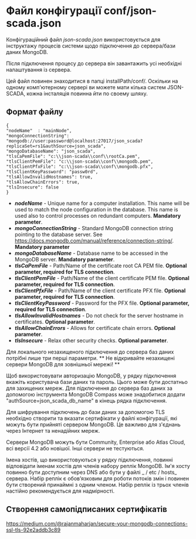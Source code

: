 # Файл конфігурації conf/json-scada.json

Конфігураційний файл _json-scada.json_ використовується для інструктажу процесів системи щодо підключення до сервера/бази даних MongoDB.

Після підключення процесу до сервера він завантажить усі необхідні налаштування із сервера.

Цей файл повинен знаходитися в папці installPath/conf/.
Оскільки на одному комп'ютерному сервері ви можете мати кілька систем JSON-SCADA, кожна інсталяція повинна йти по своему шляху.

## Формат файлу

    {
    "nodeName"  : "mainNode",
    "mongoConnectionString": "mongodb://user:password@localhost:27017/json_scada?replicaSet=rs1&authSource=json_scada",
    "mongoDatabaseName": "json_scada",
    "tlsCaPemFile": "c:\\json-scada\\conf\\rootCa.pem",
    "tlsClientPemFile": "c:\\json-scada\\conf\\mongodb.pem",
    "tlsClientPfxFile": "c:\\json-scada\\conf\\mongodb.pfx",
    "tlsClientKeyPassword": "passw0rd",
    "tlsAllowInvalidHostnames": true,
    "tlsAllowChainErrors": true,
    "tlsInsecure": false
    }

* **_nodeName_** - Unique name for a computer installation. This name will be used to match the node configuration in the database. This name is used also to control processes on redundant computers. **Mandatory parameter**.
* **_mongoConnectionString_** - Standard MongoDB connection string pointing to the database server. 
See https://docs.mongodb.com/manual/reference/connection-string/. **Mandatory parameter**
* **_mongoDatabaseName_** - Database name to be accessed in the MongoDB server. **Mandatory parameter**.
* **_tlsCaPemFile_** - Path/Name of the certificate root CA PEM file. **Optional parameter, required for TLS connection**.
* **_tlsClientPemFile_** - Path/Name of the client certificate PEM file. **Optional parameter, required for TLS connection**.
* **_tlsClientPfxFile_** - Path/Name of the client certificate PFX file. **Optional parameter, required for TLS connection**.
* **_tlsClientKeyPassword_** - Password for the PFX file. **Optional parameter, required for TLS connection**.
* **_tlsAllowInvalidHostnames_** - Do not check for the server hostname in certificates. **Optional parameter**.
* **_tlsAllowChainErrors_** - Allows for certificate chain errors. **Optional parameter**.
* **_tlsInsecure_** - Relax other security checks. **Optional parameter**.

Для локального незахищеного підключення до сервера баз даних потрібні лише три перші параметри. ** Не відкривайте незахищені сервери MongoDB для зовнішньої мережі! **

Щоб використовувати авторизацію MongoDB, у рядку підключення вкажіть користувача бази даних та пароль. Цього може бути достатньо для захищених мереж. Для підключення до сервера баз даних за допомогою інструмента MongoDB Compass може знадобитися додати "authSource=json_scada_db_name" в кінець рядка підключення.

Для шифрування підключень до бази даних за допомогою TLS необхідно створити та вказати сертифікати у файлі конфігурації, які можуть бути прийняті сервером MongoDB. Це важливо для з'єднань через Інтернет та ненадійних мереж.

Сервери MongoDB можуть бути Community, Enterprise або Atlas Cloud, всі версії 4.2 або новішої. Інші сервери не тестуються.

Імена хостів, що використовуються у рядку підключення, повинні відповідати іменам хостів для членів набору реплік MongoDB. Ім'я хосту повинно бути доступним через DNS або бути у файлі _ / etc / hosts_ сервера. Набір реплік є обов’язковим для роботи потоків змін і повинен бути створений принаймні з одним членом. Набір реплік із трьох членів настійно рекомендується для надмірності.

## Створення самопідписаних сертифікатів

https://medium.com/@rajanmaharjan/secure-your-mongodb-connections-ssl-tls-92e2addb3c89
